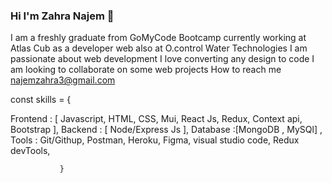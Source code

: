 ### Hi I'm Zahra Najem 👋



I am a freshly graduate from GoMyCode Bootcamp
currently working at Atlas Cub as a developer web also at O.control Water Technologies
I am passionate about web development
I love converting any design to code 
I am looking to collaborate on some web projects 
How to reach me najemzahra3@gmail.com  









const skills = {

  Frontend : [ Javascript, HTML, CSS, Mui, React Js, Redux, Context api, Bootstrap ],
  Backend : [ Node/Express Js ],
  Database :[MongoDB , MySQl] ,
  Tools : Git/Githup, Postman, Heroku, Figma, visual studio code, Redux devTools, 
    
               }



